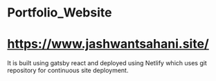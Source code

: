 # Portfolio_Website

# https://www.jashwantsahani.site/

It is built using gatsby react and deployed using Netlify which uses git repository for continuous site deployment.
